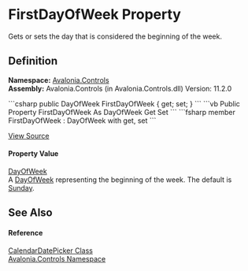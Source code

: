# FirstDayOfWeek Property


Gets or sets the day that is considered the beginning of the week.



## Definition
**Namespace:** <a href="N_Avalonia_Controls">Avalonia.Controls</a>  
**Assembly:** Avalonia.Controls (in Avalonia.Controls.dll) Version: 11.2.0

<Tabs groupId="api-code-preview">
<TabItem value="csharp" label="C#">
```csharp
public DayOfWeek FirstDayOfWeek { get; set; }
```
</TabItem>
<TabItem value="vb" label="VB">
```vb
Public Property FirstDayOfWeek As DayOfWeek
	Get
	Set
```
</TabItem>
<TabItem value="fsharp" label="F#">
```fsharp
member FirstDayOfWeek : DayOfWeek with get, set
```
</TabItem>
</Tabs>



<a href="https://github.com/AvaloniaUI/Avalonia/tree/master/src/Avalonia.Controls/CalendarDatePicker/CalendarDatePicker.Properties.cs#L163" title="View the source code">View Source</a>



#### Property Value
<a href="https://learn.microsoft.com/dotnet/api/system.dayofweek" target="_blank" rel="noopener noreferrer">DayOfWeek</a>  
A <a href="https://learn.microsoft.com/dotnet/api/system.dayofweek" target="_blank" rel="noopener noreferrer">DayOfWeek</a> representing the beginning of the week. The default is <a href="https://learn.microsoft.com/dotnet/api/system.dayofweek#system-dayofweek-sunday" target="_blank" rel="noopener noreferrer">Sunday</a>.

## See Also


#### Reference
<a href="T_Avalonia_Controls_CalendarDatePicker">CalendarDatePicker Class</a>  
<a href="N_Avalonia_Controls">Avalonia.Controls Namespace</a>  

